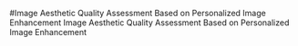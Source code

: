 #Image Aesthetic Quality Assessment Based on Personalized Image Enhancement
Image Aesthetic Quality Assessment Based on Personalized Image Enhancement
